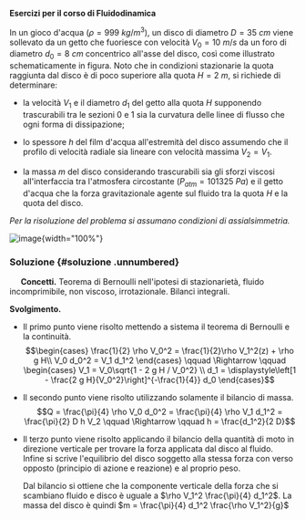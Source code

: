 **Esercizi per il corso di Fluidodinamica**

In un gioco d'acqua ($\rho=999\ kg/m^3$), un disco di diametro
$D=35\ cm$ viene sollevato da un getto che fuoriesce con velocità
$V_0=10\ m/s$ da un foro di diametro $d_0=8\ cm$ concentrico all'asse
del disco, così come illustrato schematicamente in figura. Noto che in
condizioni stazionarie la quota raggiunta dal disco è di poco superiore
alla quota $H=2\ m$, si richiede di determinare:

-   la velocità $V_1$ e il diametro $d_1$ del getto alla quota $H$
    supponendo trascurabili tra le sezioni $0$ e $1$ sia la curvatura
    delle linee di flusso che ogni forma di dissipazione;

-   lo spessore $h$ del film d'acqua all'estremità del disco assumendo
    che il profilo di velocità radiale sia lineare con velocità massima
    $V_2=V_1$.

-   la massa $m$ del disco considerando trascurabili sia gli sforzi
    viscosi all'interfaccia tra l'atmosfera circostante
    ($P_{atm}=101325\ Pa$) e il getto d'acqua che la forza
    gravitazionale agente sul fluido tra la quota $H$ e la quota del
    disco.

*Per la risoluzione del problema si assumano condizioni di
assialsimmetria.*

![image](./fig/jet){width="100%"}

### Soluzione {#soluzione .unnumbered}

     **Concetti.** Teorema di Bernoulli nell'ipotesi di stazionarietà,
fluido incomprimibile, non viscoso, irrotazionale. Bilanci integrali.

**Svolgimento.**

-   Il primo punto viene risolto mettendo a sistema il teorema di
    Bernoulli e la continuità. $$\begin{cases}
      \frac{1}{2} \rho V_0^2  = \frac{1}{2}\rho V_1^2(z) + \rho g H\\
      V_0 d_0^2 = V_1 d_1^2
    \end{cases} \qquad \Rightarrow \qquad 
    \begin{cases}
      V_1 = V_0\sqrt{1 - 2 g H / V_0^2} \\
      d_1 = \displaystyle\left[1 - \frac{2 g H}{V_0^2}\right]^{-\frac{1}{4}} d_0
    \end{cases}$$

-   Il secondo punto viene risolto utilizzando solamente il bilancio di
    massa.
    $$Q = \frac{\pi}{4} \rho V_0 d_0^2 = \frac{\pi}{4} \rho V_1 d_1^2 = \frac{\pi}{2} D h V_2 \qquad \Rightarrow \qquad h = \frac{d_1^2}{2 D}$$

-   Il terzo punto viene risolto applicando il bilancio della quantità
    di moto in direzione verticale per trovare la forza applicata dal
    disco al fluido. Infine si scrive l'equilibrio del disco soggetto
    alla stessa forza con verso opposto (principio di azione e reazione)
    e al proprio peso.

    Dal bilancio si ottiene che la componente verticale della forza che
    si scambiano fluido e disco è uguale a
    $\rho V_1^2 \frac{\pi}{4} d_1^2$. La massa del disco è quindi
    $m = \frac{\pi}{4} d_1^2 \frac{\rho V_1^2}{g}$
